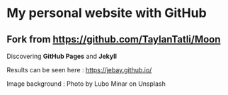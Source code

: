 # My personal website with GitHub

## Fork from https://github.com/TaylanTatli/Moon

Discovering **GitHub Pages** and **Jekyll**

Results can be seen here : https://jebay.github.io/

Image background : Photo by Lubo Minar on Unsplash